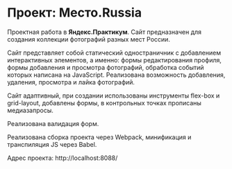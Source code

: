 # Проект: Место.Russia

Проектная работа в **Яндекс.Практикум**. 
Сайт предназначен для создания коллекции фотографий разных мест России.

Сайт представляет собой статический одностраничник с добавлением интерактивных элементов, а именно: формы редактирования профиля, формы добавления и просмотра фотографий, обработка событий которых написана на JavaScript. Реализована возможность добавления, удаления, просмотра и лайка фотографий.

Сайт адаптивный, при создании использованы инструменты flex-box и grid-layout, добавлены формы, в контрольных точках прописаны медиазапросы. 

Реализована валидация форм.

Реализована сборка проекта через Webpack, минификация и транспиляция JS через Babel.

Адрес проекта: http://localhost:8088/

